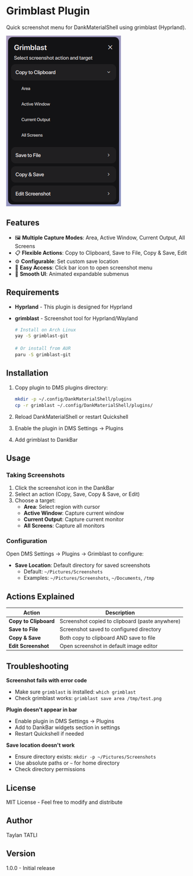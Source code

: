 # Grimblast Plugin

Quick screenshot menu for DankMaterialShell using grimblast (Hyprland).

![Grimblast preview](screenshot.png)

## Features

- 🖼️ **Multiple Capture Modes**: Area, Active Window, Current Output, All Screens
- 📋 **Flexible Actions**: Copy to Clipboard, Save to File, Copy & Save, Edit
- ⚙️ **Configurable**: Set custom save location
- 🎯 **Easy Access**: Click bar icon to open screenshot menu
- 🎨 **Smooth UI**: Animated expandable submenus

## Requirements

- **Hyprland** - This plugin is designed for Hyprland
- **grimblast** - Screenshot tool for Hyprland/Wayland

  ```bash
  # Install on Arch Linux
  yay -S grimblast-git

  # Or install from AUR
  paru -S grimblast-git
  ```

## Installation

1. Copy plugin to DMS plugins directory:

   ```bash
   mkdir -p ~/.config/DankMaterialShell/plugins
   cp -r grimblast ~/.config/DankMaterialShell/plugins/
   ```

2. Reload DankMaterialShell or restart Quickshell

3. Enable the plugin in DMS Settings → Plugins

4. Add grimblast to DankBar

## Usage

### Taking Screenshots

1. Click the screenshot icon in the DankBar
2. Select an action (Copy, Save, Copy & Save, or Edit)
3. Choose a target:
   - **Area**: Select region with cursor
   - **Active Window**: Capture current window
   - **Current Output**: Capture current monitor
   - **All Screens**: Capture all monitors

### Configuration

Open DMS Settings → Plugins → Grimblast to configure:

- **Save Location**: Default directory for saved screenshots
  - Default: `~/Pictures/Screenshots`
  - Examples: `~/Pictures/Screenshots`, `~/Documents`, `/tmp`

## Actions Explained

| Action                | Description                                     |
| --------------------- | ----------------------------------------------- |
| **Copy to Clipboard** | Screenshot copied to clipboard (paste anywhere) |
| **Save to File**      | Screenshot saved to configured directory        |
| **Copy & Save**       | Both copy to clipboard AND save to file         |
| **Edit Screenshot**   | Open screenshot in default image editor         |

## Troubleshooting

**Screenshot fails with error code**

- Make sure `grimblast` is installed: `which grimblast`
- Check grimblast works: `grimblast save area /tmp/test.png`

**Plugin doesn't appear in bar**

- Enable plugin in DMS Settings → Plugins
- Add to DankBar widgets section in settings
- Restart Quickshell if needed

**Save location doesn't work**

- Ensure directory exists: `mkdir -p ~/Pictures/Screenshots`
- Use absolute paths or `~` for home directory
- Check directory permissions

## License

MIT License - Feel free to modify and distribute

## Author

Taylan TATLI

## Version

1.0.0 - Initial release
